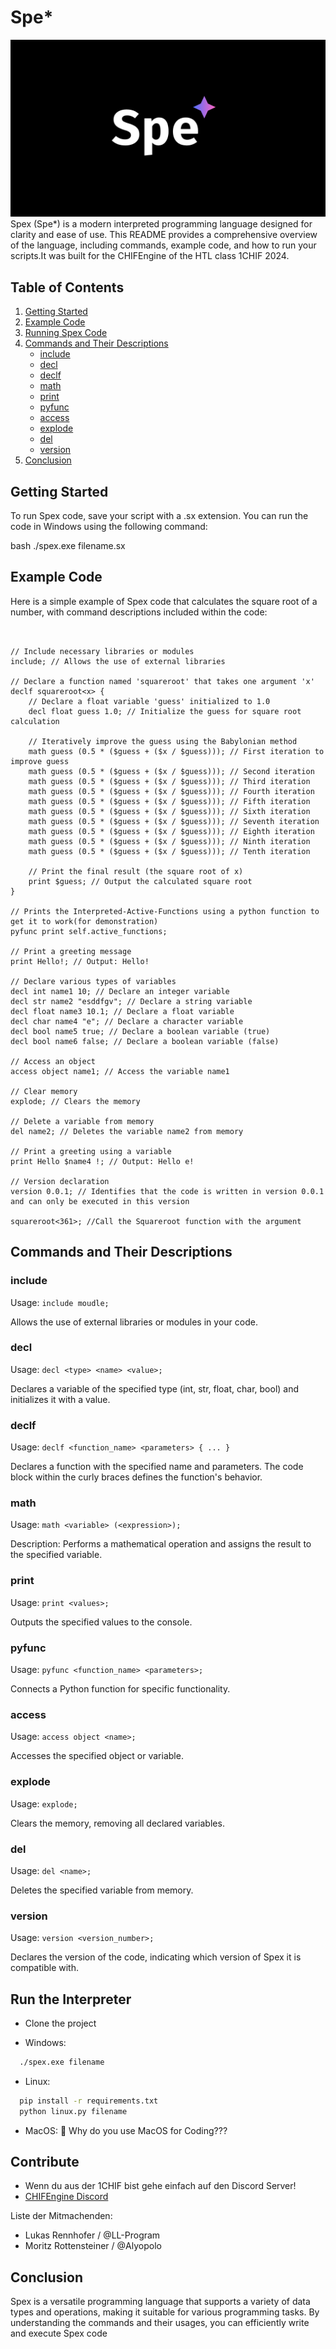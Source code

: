
# Spe*
![Logo](Spe.png)
Spex (Spe*) is a modern interpreted programming language designed for clarity and ease of use. This README provides a comprehensive overview of the language, including commands, example code, and how to run your scripts.It was built for the CHIFEngine of the HTL class 1CHIF 2024.

## Table of Contents

1. [Getting Started](#getting-started)
2. [Example Code](#example-code)
3. [Running Spex Code](#running-spex-code)
4. [Commands and Their Descriptions](#commands-and-their-descriptions)
   - [include](#include)
   - [decl](#decl)
   - [declf](#declf)
   - [math](#math)
   - [print](#print)
   - [pyfunc](#pyfunc)
   - [access](#access)
   - [explode](#explode)
   - [del](#del)
   - [version](#version)
5. [Conclusion](#conclusion)

## Getting Started

To run Spex code, save your script with a .sx extension. You can run the code in Windows using the following command:

bash
./spex.exe filename.sx

## Example Code

Here is a simple example of Spex code that calculates the square root of a number, with command descriptions included within the code:
```


// Include necessary libraries or modules
include; // Allows the use of external libraries

// Declare a function named 'squareroot' that takes one argument 'x'
declf squareroot<x> {
    // Declare a float variable 'guess' initialized to 1.0
    decl float guess 1.0; // Initialize the guess for square root calculation

    // Iteratively improve the guess using the Babylonian method
    math guess (0.5 * ($guess + ($x / $guess))); // First iteration to improve guess
    math guess (0.5 * ($guess + ($x / $guess))); // Second iteration
    math guess (0.5 * ($guess + ($x / $guess))); // Third iteration
    math guess (0.5 * ($guess + ($x / $guess))); // Fourth iteration
    math guess (0.5 * ($guess + ($x / $guess))); // Fifth iteration
    math guess (0.5 * ($guess + ($x / $guess))); // Sixth iteration
    math guess (0.5 * ($guess + ($x / $guess))); // Seventh iteration
    math guess (0.5 * ($guess + ($x / $guess))); // Eighth iteration
    math guess (0.5 * ($guess + ($x / $guess))); // Ninth iteration
    math guess (0.5 * ($guess + ($x / $guess))); // Tenth iteration

    // Print the final result (the square root of x)
    print $guess; // Output the calculated square root
}

// Prints the Interpreted-Active-Functions using a python function to get it to work(for demonstration)
pyfunc print self.active_functions;

// Print a greeting message
print Hello!; // Output: Hello!

// Declare various types of variables
decl int name1 10; // Declare an integer variable
decl str name2 "esddfgv"; // Declare a string variable
decl float name3 10.1; // Declare a float variable
decl char name4 "e"; // Declare a character variable
decl bool name5 true; // Declare a boolean variable (true)
decl bool name6 false; // Declare a boolean variable (false)

// Access an object
access object name1; // Access the variable name1

// Clear memory
explode; // Clears the memory

// Delete a variable from memory
del name2; // Deletes the variable name2 from memory

// Print a greeting using a variable
print Hello $name4 !; // Output: Hello e!

// Version declaration
version 0.0.1; // Identifies that the code is written in version 0.0.1 and can only be executed in this version

squareroot<361>; //Call the Squareroot function with the argument
```
## Commands and Their Descriptions
### include

Usage: ```include moudle;```

Allows the use of external libraries or modules in your code.

### decl

Usage: ```decl <type> <name> <value>;```

Declares a variable of the specified type (int, str, float, char, bool) and initializes it with a value.

### declf

Usage: ```declf <function_name> <parameters> { ... }```

Declares a function with the specified name and parameters. The code block within the curly braces defines the function's behavior.

### math

Usage: ```math <variable> (<expression>);```

Description: Performs a mathematical operation and assigns the result to the specified variable.

### print

Usage: ```print <values>;```

Outputs the specified values to the console.

### pyfunc

Usage: ```pyfunc <function_name> <parameters>;```

Connects a Python function for specific functionality.

### access

Usage: ```access object <name>;```
 
Accesses the specified object or variable.

### explode

Usage: ```explode;```

Clears the memory, removing all declared variables.

### del

Usage: ```del <name>;```

Deletes the specified variable from memory.

### version

Usage: ```version <version_number>;```

Declares the version of the code, indicating which version of Spex it is compatible with.

## Run the Interpreter

 - Clone the project

- Windows:
```bash
  ./spex.exe filename
```

- Linux:

```bash
  pip install -r requirements.txt
  python linux.py filename
```
 - MacOS: 🤷 Why do you use MacOS for Coding???

## Contribute
 - Wenn du aus der 1CHIF bist gehe einfach auf den Discord Server!
 - [CHIFEngine Discord](https://discord.gg/KfNVQbYK)

Liste der Mitmachenden:

 - Lukas Rennhofer / @LL-Program
 - Moritz Rottensteiner / 
@Alyopolo


## Conclusion

Spex is a versatile programming language that supports a variety of data types and operations, making it suitable for various programming tasks. By understanding the commands and their usages, you can efficiently write and execute Spex code
